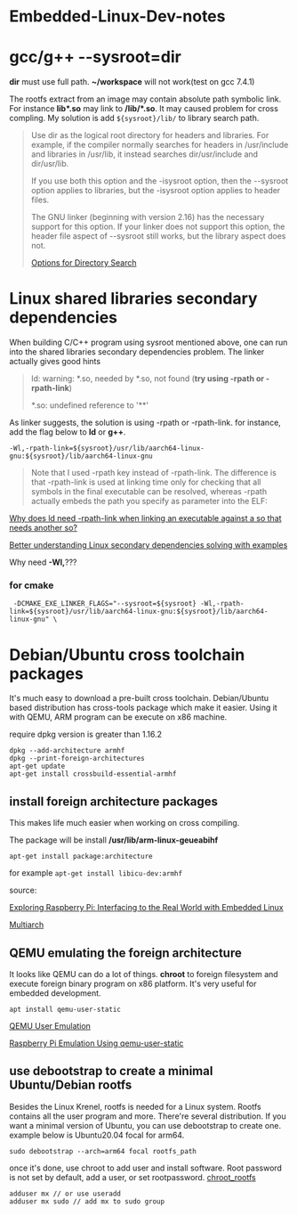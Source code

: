 # Embedded-Linux-Dev-notes

# gcc/g++ --sysroot=dir

**dir** must use full path. **~/workspace** will not work(test on gcc 7.4.1)

The rootfs extract from an image may contain absolute path symbolic link. For instance **lib\*.so** may link to **/lib/\*.so**. It may caused problem for cross compling. My solution is add `${sysroot}/lib/` to library search path.

>Use dir as the logical root directory for headers and libraries. For example, if the compiler normally searches for headers in /usr/include and libraries in /usr/lib, it instead searches dir/usr/include and dir/usr/lib.
>
>If you use both this option and the -isysroot option, then the --sysroot option applies to libraries, but the -isysroot option applies to header files.
>
>The GNU linker (beginning with version 2.16) has the necessary support for this option. If your linker does not support this option, the header file aspect of --sysroot still works, but the library aspect does not.
>
>[Options for Directory Search](https://gcc.gnu.org/onlinedocs/gcc/Directory-Options.html)

# Linux shared libraries secondary dependencies
When building C/C++ program using sysroot mentioned above, one can run into the shared libraries secondary dependencies problem. The linker actually gives good hints

>ld: warning: *.so, needed by *.so, not found (**try using -rpath or -rpath-link**)
>
>*.so: undefined reference to '**'

As linker suggests, the solution is using -rpath or -rpath-link.
for instance, add the flag below to **ld** or **g++**. 

`-Wl,-rpath-link=${sysroot}/usr/lib/aarch64-linux-gnu:${sysroot}/lib/aarch64-linux-gnu`

>Note that I used -rpath key instead of -rpath-link. The difference is that -rpath-link is used at linking time only for checking that all symbols in the final executable can be resolved, whereas -rpath actually embeds the path you specify as parameter into the ELF:

[Why does ld need -rpath-link when linking an executable against a so that needs another so?](https://stackoverflow.com/a/35748179)

[Better understanding Linux secondary dependencies solving with examples](http://www.kaizou.org/2015/01/linux-libraries.html)

Why need **-Wl,**???

### for cmake 
```
 -DCMAKE_EXE_LINKER_FLAGS="--sysroot=${sysroot} -Wl,-rpath-link=${sysroot}/usr/lib/aarch64-linux-gnu:${sysroot}/lib/aarch64-linux-gnu" \
```


# Debian/Ubuntu cross toolchain packages

It's much easy to download a pre-built cross toolchain. Debian/Ubuntu based distribution has cross-tools package which make it easier. Using it with QEMU, ARM program can be execute on x86 machine.

require dpkg version is greater than 1.16.2
```
dpkg --add-architecture armhf
dpkg --print-foreign-architectures
apt-get update
apt-get install crossbuild-essential-armhf
```
## install foreign architecture packages

This makes life much easier when working on cross compiling. 

The package will be install **/usr/lib/arm-linux-geueabihf**

`apt-get install package:architecture`

for example
`apt-get install libicu-dev:armhf`

source:

[Exploring Raspberry Pi: Interfacing to the Real World with Embedded Linux](http://exploringrpi.com/)

[Multiarch](https://wiki.debian.org/Multiarch/HOWTO)

## QEMU emulating the foreign architecture
It looks like QEMU can do a lot of things. **chroot** to foreign filesystem and execute foreign binary program on x86 platform. It's very useful for embedded development.

`apt install qemu-user-static`

[QEMU User Emulation](https://wiki.debian.org/QemuUserEmulation)

[Raspberry Pi Emulation Using qemu-user-static](https://wiki.debian.org/RaspberryPi/qemu-user-static)


## use debootstrap to create a minimal Ubuntu/Debian rootfs
Besides the Linux Krenel, rootfs is needed for a Linux system. Rootfs contains all the user program and more. There're several distribution. If you want a minimal version of Ubuntu, you can use debootstrap to create one.  example below is Ubuntu20.04 focal for arm64.

`sudo debootstrap --arch=arm64 focal rootfs_path`

once it's done, use chroot to add user and install software. Root password is not set by default, add a user, or set rootpassword.
[chroot_rootfs](https://github.com/xuminready/chroot_rootfs)

```
adduser mx // or use useradd
adduser mx sudo // add mx to sudo group
```
